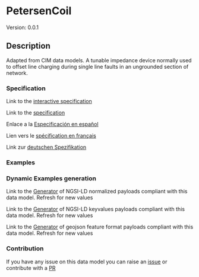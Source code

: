 # PetersenCoil
Version: 0.0.1

## Description 

Adapted from CIM data models. A tunable impedance device normally used to offset line charging during single line faults in an ungrounded section of network.
### Specification

Link to the [interactive specification](https://swagger.lab.fiware.org/?url=https://raw.githubusercontent.com/smart-data-models/dataModel.EnergyCIM/master/PetersenCoil/swagger.yaml)

Link to the [specification](https://github.com/smart-data-models/dataModel.EnergyCIM/blob/master/PetersenCoil/doc/spec.md)

Enlace a la [Especificación en español](https://github.com/smart-data-models/dataModel.EnergyCIM/blob/master/PetersenCoil/doc/spec_ES.md)

Lien vers le [spécification en français](https://github.com/smart-data-models/dataModel.EnergyCIM/blob/master/PetersenCoil/doc/spec_FR.md)

Link zur [deutschen Spezifikation](https://github.com/smart-data-models/dataModel.EnergyCIM/blob/master/PetersenCoil/doc/spec_DE.md)
### Examples
### Dynamic Examples generation

Link to the [Generator](https://smartdatamodels.org/extra/ngsi-ld_generator.php?schemaUrl=https://raw.githubusercontent.com/smart-data-models/dataModel.EnergyCIM/master/PetersenCoil/schema.json&email=info@smartdatamodels.org) of NGSI-LD normalized payloads compliant with this data model. Refresh for new values

Link to the [Generator](https://smartdatamodels.org/extra/ngsi-ld_generator_keyvalues.php?schemaUrl=https://raw.githubusercontent.com/smart-data-models/dataModel.EnergyCIM/master/PetersenCoil/schema.json&email=info@smartdatamodels.org) of NGSI-LD keyvalues payloads compliant with this data model. Refresh for new values

Link to the [Generator](https://smartdatamodels.org/extra/geojson_features_generator_v1.0.php?schemaUrl=https://raw.githubusercontent.com/smart-data-models/dataModel.EnergyCIM/master/PetersenCoil/schema.json&email=info@smartdatamodels.org) of geojson feature format payloads compliant with this data model. Refresh for new values
### Contribution

 If you have any issue on this data model you can raise an [issue](https://github.com/smart-data-models/dataModel.EnergyCIM/issues)  or contribute with a [PR](https://github.com/smart-data-models/dataModel.EnergyCIM/pulls)